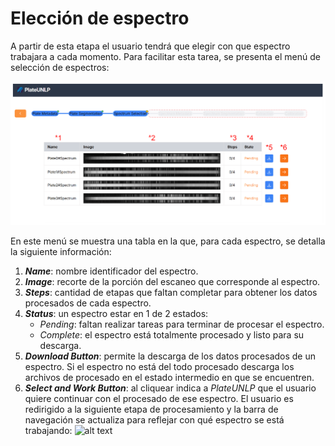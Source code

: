 # Elección de espectro

A partir de esta etapa el usuario tendrá que elegir con que espectro trabajara a cada momento. Para facilitar esta tarea, se presenta el menú de selección de espectros:

![alt text](./SpectrumSelection.png)

En este menú se muestra una tabla en la que, para cada espectro, se detalla la siguiente información:

1. **_Name_**: nombre identificador del espectro.
2. **_Image_**: recorte de la porción del escaneo que corresponde al espectro.
3. **_Steps_**: cantidad de etapas que faltan completar para obtener los datos procesados de cada espectro.
4. **_Status_**: un espectro estar en 1 de 2 estados:
    - _Pending_: faltan realizar tareas para terminar de procesar el espectro.
    - _Complete_: el espectro está totalmente procesado y listo para su descarga.
5. **_Download Button_**: permite la descarga de los datos procesados de un espectro. Si el espectro no está del todo procesado descarga los archivos de procesado en el estado intermedio en que se encuentren.
6. **_Select and Work Button_**: al cliquear indica a _PlateUNLP_ que el usuario quiere continuar con el procesado de ese espectro. El usuario es redirigido a la siguiente etapa de procesamiento y la barra de navegación se actualiza para reflejar con qué espectro se está trabajando:
![alt text](./SpectrumSelectionSelectSpectrum.png)